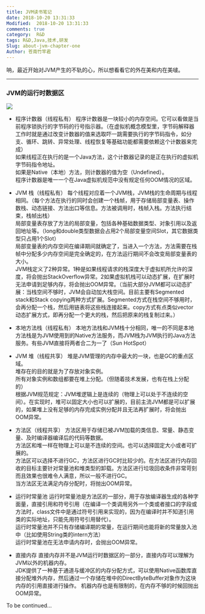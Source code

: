```yaml
---
title: JVM读书笔记
date: 2018-10-20 13:31:33
Modified:  2018-10-20 13:31:33
comments: true
category:  R&D
tags: R&D,Java,技术,研发
Slug: about-jvm-chapter-one
Author: 苍南竹竿君
---
```

呐，最近开始对JVM产生的不轨的心，所以想看看它的外在美和内在美啵。  

---
### JVM的运行时数据区
![](http://wx4.sinaimg.cn/mw690/ad108d28ly1fwlgwcnvmgj20si0i90ty.jpg)  

* 程序计数器（线程私有）
    程序计数器是一块较小的内存空间。它可以看做是当前程序锁执行的字节码的行号指示器。（在虚拟机概念模型里，字节码解释器工作时就是通过改变计数器的值来选取吓一跳需要执行的字节码指令，如分支、循环、跳转、异常处理、线程恢复等基础功能都需要依赖这个计数器来完成）  
    如果线程正在执行的是一个Java方法，这个计数器记录的是正在执行的虚拟机字节码指令地址。  
    如果是Native（本地）方法，则计数器的值为空（Undefined）。  
    程序计数器是唯一一个在Java虚拟机规范中没有规定任何OOM情况的区域。
<!--more-->  
* JVM 栈（线程私有）
    每个线程对应着一个JVM栈，JVM栈的生命周期与线程相同。（每个方法在执行的同时会创建一个栈帧，用于存储局部变量表、操作数栈、动态链接、方法出口等信息。方法被调用时，栈帧入栈。方法执行结束，栈帧出栈）  
    局部变量表存放了方法的局部变量，包括各种基础数据类型、对象引用以及返回地址等。（long和double类型数据会占用2个局部变量空间Slot，其它数据类型只占用1个Slot）  
    局部变量表的内存空间在编译期间就确定了，当进入一个方法，方法需要在栈帧中分配多少内存空间是完全确定的，在方法运行期间不会改变局部变量表的大小。  
    JVM栈定义了2种异常。1种是如果线程请求的栈深度大于虚拟机所允许的深度，将会抛出StackOverflow异常。2如果虚拟机栈可以动态扩展，在扩展时无法申请到足够内存，将会抛出OOM异常。（当前大部分JVM都可以动态扩展：当栈空间不够时，JVM会自动加大栈空间。目前主要有Segmented stack和Stack copying两种方式扩展。Segmented方式在栈空间不够用时，会再分配一个栈，然后用链表将这些栈连接起来。copy方式有点类似vector动态扩展方式，即再分配一个更大的栈，然后把原来的栈复制过来。）  

* 本地方法栈（线程私有）
    本地方法栈和JVM栈十分相同，唯一的不同是本地方法栈是为JVM使用到的Native方法服务，而JVM栈为JVM执行的Java方法服务。有些JVM直接将两者合二为一了（Sun HotSpot）  

* JVM 堆（线程共享）
    堆是JVM管理的内存中最大的一块，也是GC的重点区域。  
    堆存在的目的就是为了存放对象实例。  
    所有对象实例和数组都要在堆上分配。（但随着技术发展，也有在栈上分配的）  
    根据JVM规范规定：JVM堆逻辑上是连续的（物理上可以处于不连续的空间）。在实现时，堆可以固定大小也可以扩展的，目前主流JVM都是可以扩展的，如果堆上没有足够的内存完成实例分配并且无法再扩展时，将会抛出OOM异常。  

* 方法区（线程共享）
    方法区用于存储已被JVM加载的类信息、常量、静态变量、及时编译器编译后的代码等数据。  
    方法区和堆一样在物理上可以是不连续的空间。也可以选择固定大小或者可扩展的。  
    方法区可以选择不进行GC，方法区进行GC时比较少的。在方法区进行内存回收的目标主要针对常量池和堆类型的卸载。方法区进行垃圾回收条件非常苛刻而且效果也很难令人满意，所以一般不进行GC。  
    当方法区无法满足内存分配时，将抛出OOM异常。  

* 运行时常量池
    运行时常量池是方法区的一部分，用于存放编译器生成的各种字面量，直接引用和符号引用（在编译一个类调用另外一个类或者接口的字段或方法时，class文件中是通过符号引用来实现的，因为在编译时并不知道引用类的实际地址，只能先用符号引用替代）。  
    运行时常量池并不只有存储编译期的常量，在运行期间也能将新的常量放入池中（比如使用String类的intern方法）  
    运行时常量池在无法申请内存时，会抛出OOM异常。  

* 直接内存
    直接内存并不是JVM运行时数据区的一部分，直接内存可以理解为JVM以外的机器内存。  
    JDK提供了一种基于通道与缓冲区的内存分配方式，可以使用Native函数库直接分配堆外内存，然后通过一个存储在堆中的DirectByteBuffer对象作为这块内存的引用直接进行操作。 机器内存也是有限制的，在内存不够的时候回抛出OOM异常。  


To be continued...
